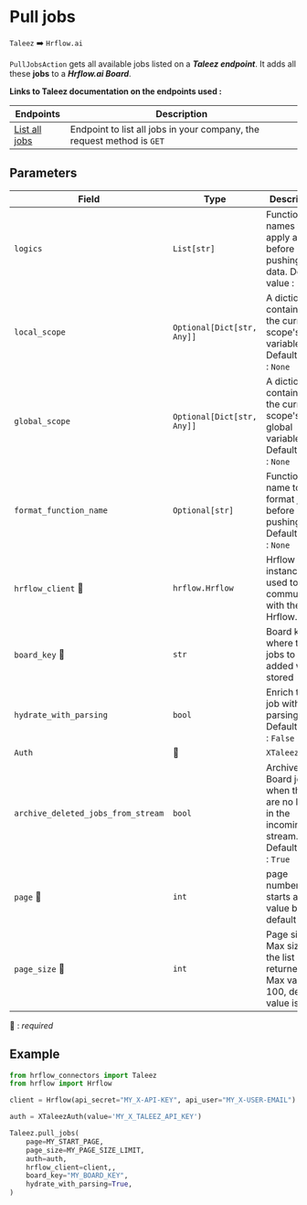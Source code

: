 # Pull jobs
`Taleez` :arrow_right: `Hrflow.ai`

`PullJobsAction` gets all available jobs listed on a ***Taleez endpoint***. It adds all these **jobs** to a ***Hrflow.ai Board***.

**Links to Taleez documentation on the endpoints used :**

| Endpoints | Description |
| --------- | ----------- |
|[ List all jobs](https://api.taleez.com/swagger-ui/index.html?configUrl=/openapi.json/swagger-config#/jobs/list_2) | Endpoint to list all jobs in your company, the request method is `GET` |

## Parameters

| Field | Type | Description |
| ----- | ---- | ----------- |
| `logics`  | `List[str]` | Function names to apply as filter before pushing the data. Default value : `[]`        |
| `local_scope`  | `Optional[Dict[str, Any]]` | A dictionary containing the current scope's local variables. Default value : `None`        |
| `global_scope`  | `Optional[Dict[str, Any]]` | A dictionary containing the current scope's global variables. Default value : `None`       |
| `format_function_name`  | `Optional[str]` | Function name to format job before pushing. Default value : `None`        |
| `hrflow_client` :red_circle: | `hrflow.Hrflow` | Hrflow client instance used to communicate with the Hrflow.ai API        |
| `board_key` :red_circle: | `str` | Board key where the jobs to be added will be stored        |
| `hydrate_with_parsing`  | `bool` | Enrich the job with parsing. Default value : `False`        |
| `Auth` | :red_circle: | `XTaleezAuth` | Required to access Taleez API.
| `archive_deleted_jobs_from_stream`  | `bool` | Archive Board jobs when they are no longer in the incoming job stream. Default value : `True`        |
| `page` :red_circle: | `int` | page number, starts at 0, value by default is 0     |
| `page_size` :red_circle: | `int` | Page size. Max size of the list returned. Max value : 100, default value is 100|


:red_circle: : *required* 

## Example

```python
from hrflow_connectors import Taleez
from hrflow import Hrflow

client = Hrflow(api_secret="MY_X-API-KEY", api_user="MY_X-USER-EMAIL")

auth = XTaleezAuth(value='MY_X_TALEEZ_API_KEY')

Taleez.pull_jobs(
    page=MY_START_PAGE,
    page_size=MY_PAGE_SIZE_LIMIT,
    auth=auth,
    hrflow_client=client,,
    board_key="MY_BOARD_KEY",
    hydrate_with_parsing=True,
)
```